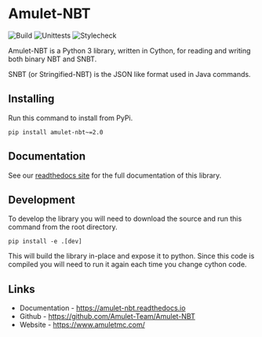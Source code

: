 # Amulet-NBT

![Build](../../workflows/Build/badge.svg)
![Unittests](../../workflows/Unittests/badge.svg?event=push)
![Stylecheck](../../workflows/Stylecheck/badge.svg?event=push)

Amulet-NBT is a Python 3 library, written in Cython, for reading and writing both binary NBT and SNBT.

SNBT (or Stringified-NBT) is the JSON like format used in Java commands.

## Installing

Run this command to install from PyPi.

`pip install amulet-nbt~=2.0`

## Documentation

See our [readthedocs site](https://amulet-nbt.readthedocs.io) for the full documentation of this library.

## Development

To develop the library you will need to download the source and run this command from the root directory.

`pip install -e .[dev]`

This will build the library in-place and expose it to python.
Since this code is compiled you will need to run it again each time you change cython code.

## Links
- Documentation - https://amulet-nbt.readthedocs.io
- Github - https://github.com/Amulet-Team/Amulet-NBT
- Website - https://www.amuletmc.com/
